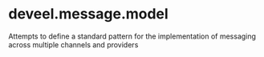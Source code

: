 # deveel.message.model
Attempts to define a standard pattern for the implementation of messaging across multiple channels and providers
